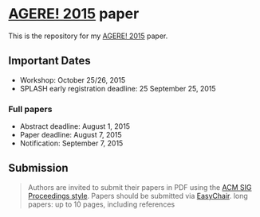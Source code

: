 [AGERE! 2015](http://soft.vub.ac.be/AGERE15/) paper
=================

This is the repository for my [AGERE! 2015](http://soft.vub.ac.be/AGERE15/) paper.

Important Dates
---------------

- Workshop: October 25/26, 2015
- SPLASH early registration deadline: 25 September 25, 2015

### Full papers

- Abstract deadline: August 1, 2015
- Paper deadline: August 7, 2015
- Notification: September 7, 2015

Submission
----------

> Authors are invited to submit their papers in PDF using the [ACM SIG Proceedings style](http://www.acm.org/sigs/publications/proceedings-templates). Papers should be submitted via [EasyChair](https://easychair.org/conferences/?conf=agere2015).
> long papers: up to 10 pages, including references
